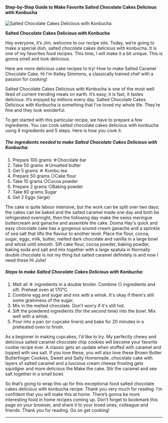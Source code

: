             

#### Step-by-Step Guide to Make Favorite Salted Chocolate Cakes Delicious with Konbucha

![Salted Chocolate Cakes Delicious with Konbucha](https://img-global.cpcdn.com/recipes/5295391705661440/751x532cq70/salted-chocolate-cakes-delicious-with-konbucha-recipe-main-photo.jpg)

**Salted Chocolate Cakes Delicious with Konbucha**

Hey everyone, it’s Jim, welcome to our recipe site. Today, we’re going to make a special dish, salted chocolate cakes delicious with konbucha. It is one of my favorites food recipes. This time, I will make it a bit unique. This is gonna smell and look delicious.

Here are more delicious cake recipes to try! How to make Salted Caramel Chocolate Cake. Hi I'm Kelley Simmons, a classically trained chef with a passion for cooking!

Salted Chocolate Cakes Delicious with Konbucha is one of the most well liked of current trending meals on earth. It’s easy, it is fast, it tastes delicious. It’s enjoyed by millions every day. Salted Chocolate Cakes Delicious with Konbucha is something that I’ve loved my whole life. They’re fine and they look wonderful.

To get started with this particular recipe, we have to prepare a few ingredients. You can cook salted chocolate cakes delicious with konbucha using 8 ingredients and 5 steps. Here is how you cook it.

##### The ingredients needed to make Salted Chocolate Cakes Delicious with Konbucha:

1.  Prepare 100 grams ☆Chocolate bar
2.  Take 50 grams ☆Unsalted butter
3.  Get 5 grams ☆ Kombu tea
4.  Prepare 50 grams ○Cake flour
5.  Take 10 grams ○Cocoa powder
6.  Prepare 2 grams ○Baking powder
7.  Take 60 grams Sugar
8.  Get 2 Eggs (large)

The cake is quite labour intensive, but the work can be split over two days; the cakes can be baked and the salted caramel made one day and both be refrigerated overnight, then the following day make the swiss meringue buttercream and ganache and assemble the cake. Donna Hay's quick and easy chocolate cake has a gorgeous soured cream ganache and a sprinkle of sea salt that lifts the flavour to another level. Place the flour, cocoa, sugar, eggs, milk, butter, melted dark chocolate and vanilla in a large bowl and whisk until smooth. Sift cake flour, cocoa powder, baking powder, baking soda and salt and mix together with a large spatula in Normally double chocolate is not my thing but salted caramel definitely is and now I need these Hi Julie!

##### Steps to make Salted Chocolate Cakes Delicious with Konbucha:

1.  Melt all ☆ ingredients in a double broiler. Combine ○ ingredients and sift. Preheat oven at 170℃.
2.  Combine egg and sugar and mix with a whisk. It's okay if there's still some graininess of the sugar.
3.  Mix in the melted chocolate. Don't worry if it's still hot.
4.  Sift the powdered ingredients (for the second time) into the bowl. Mix well with a whisk.
5.  Pour into a pan (or cupcake liners) and bake for 20 minutes in a preheated oven to finish.

As a beginner in making cupcakes, I'd like to try. My perfectly chewy and delicious salted caramel chocolate chip cookies will become your favorite cookie recipe ever. A classic gets an update when stuffed with caramel and topped with sea salt. If you love these, you will also love these Brown Butter Butterfinger Cookies, Sweet and Salty Homemade..chocolate cake with layers of salted caramel and a luscious cream cheese frosting gets squidgier and more delicious the Make the cake. Stir the caramel and sea salt together in a small bowl.

So that’s going to wrap this up for this exceptional food salted chocolate cakes delicious with konbucha recipe. Thank you very much for reading. I’m confident that you will make this at home. There’s gonna be more interesting food in home recipes coming up. Don’t forget to bookmark this page on your browser, and share it to your loved ones, colleague and friends. Thank you for reading. Go on get cooking!

* * *